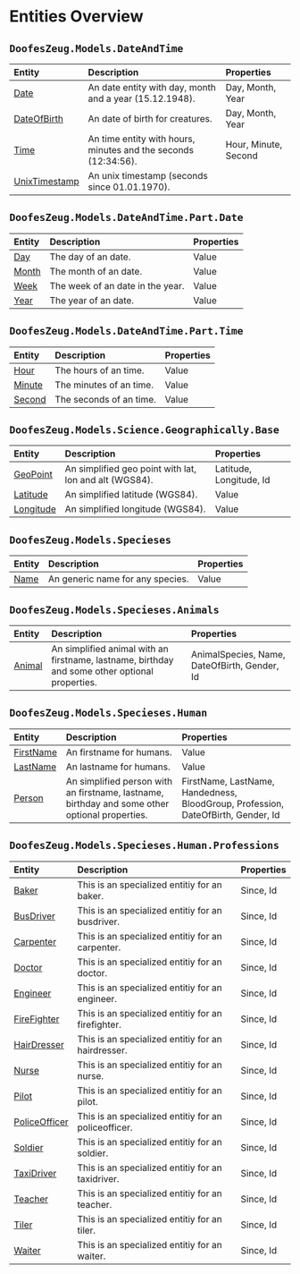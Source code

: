 ﻿# Entities Overview


## `DoofesZeug.Models.DateAndTime`

|Entity|Description|Properties|
|:-----|:----------|:---------|
|[Date](./DoofesZeug.Models.DateAndTime/Date.md)|An date entity with day, month and a year (15.12.1948).|Day, Month, Year|
|[DateOfBirth](./DoofesZeug.Models.DateAndTime/DateOfBirth.md)|An date of birth for creatures.|Day, Month, Year|
|[Time](./DoofesZeug.Models.DateAndTime/Time.md)|An time entity with hours, minutes and the seconds (12:34:56).|Hour, Minute, Second|
|[UnixTimestamp](./DoofesZeug.Models.DateAndTime/UnixTimestamp.md)|An unix timestamp (seconds since 01.01.1970).||


## `DoofesZeug.Models.DateAndTime.Part.Date`

|Entity|Description|Properties|
|:-----|:----------|:---------|
|[Day](./DoofesZeug.Models.DateAndTime.Part.Date/Day.md)|The day of an date.|Value|
|[Month](./DoofesZeug.Models.DateAndTime.Part.Date/Month.md)|The month of an date.|Value|
|[Week](./DoofesZeug.Models.DateAndTime.Part.Date/Week.md)|The week of an date in the year.|Value|
|[Year](./DoofesZeug.Models.DateAndTime.Part.Date/Year.md)|The year of an date.|Value|


## `DoofesZeug.Models.DateAndTime.Part.Time`

|Entity|Description|Properties|
|:-----|:----------|:---------|
|[Hour](./DoofesZeug.Models.DateAndTime.Part.Time/Hour.md)|The hours of an time.|Value|
|[Minute](./DoofesZeug.Models.DateAndTime.Part.Time/Minute.md)|The minutes of an time.|Value|
|[Second](./DoofesZeug.Models.DateAndTime.Part.Time/Second.md)|The seconds of an time.|Value|


## `DoofesZeug.Models.Science.Geographically.Base`

|Entity|Description|Properties|
|:-----|:----------|:---------|
|[GeoPoint](./DoofesZeug.Models.Science.Geographically.Base/GeoPoint.md)|An simplified geo point with lat, lon and alt (WGS84).|Latitude, Longitude, Id|
|[Latitude](./DoofesZeug.Models.Science.Geographically.Base/Latitude.md)|An simplified latitude (WGS84).|Value|
|[Longitude](./DoofesZeug.Models.Science.Geographically.Base/Longitude.md)|An simplified longitude (WGS84).|Value|


## `DoofesZeug.Models.Specieses`

|Entity|Description|Properties|
|:-----|:----------|:---------|
|[Name](./DoofesZeug.Models.Specieses/Name.md)|An generic name for any species.|Value|


## `DoofesZeug.Models.Specieses.Animals`

|Entity|Description|Properties|
|:-----|:----------|:---------|
|[Animal](./DoofesZeug.Models.Specieses.Animals/Animal.md)|An simplified animal with an firstname, lastname, birthday and some other optional properties.|AnimalSpecies, Name, DateOfBirth, Gender, Id|


## `DoofesZeug.Models.Specieses.Human`

|Entity|Description|Properties|
|:-----|:----------|:---------|
|[FirstName](./DoofesZeug.Models.Specieses.Human/FirstName.md)|An firstname for humans.|Value|
|[LastName](./DoofesZeug.Models.Specieses.Human/LastName.md)|An lastname for humans.|Value|
|[Person](./DoofesZeug.Models.Specieses.Human/Person.md)|An simplified person with an firstname, lastname, birthday and some other optional properties.|FirstName, LastName, Handedness, BloodGroup, Profession, DateOfBirth, Gender, Id|


## `DoofesZeug.Models.Specieses.Human.Professions`

|Entity|Description|Properties|
|:-----|:----------|:---------|
|[Baker](./DoofesZeug.Models.Specieses.Human.Professions/Baker.md)|This is an specialized entitiy for an baker.|Since, Id|
|[BusDriver](./DoofesZeug.Models.Specieses.Human.Professions/BusDriver.md)|This is an specialized entitiy for an busdriver.|Since, Id|
|[Carpenter](./DoofesZeug.Models.Specieses.Human.Professions/Carpenter.md)|This is an specialized entitiy for an carpenter.|Since, Id|
|[Doctor](./DoofesZeug.Models.Specieses.Human.Professions/Doctor.md)|This is an specialized entitiy for an doctor.|Since, Id|
|[Engineer](./DoofesZeug.Models.Specieses.Human.Professions/Engineer.md)|This is an specialized entitiy for an engineer.|Since, Id|
|[FireFighter](./DoofesZeug.Models.Specieses.Human.Professions/FireFighter.md)|This is an specialized entitiy for an firefighter.|Since, Id|
|[HairDresser](./DoofesZeug.Models.Specieses.Human.Professions/HairDresser.md)|This is an specialized entitiy for an hairdresser.|Since, Id|
|[Nurse](./DoofesZeug.Models.Specieses.Human.Professions/Nurse.md)|This is an specialized entitiy for an nurse.|Since, Id|
|[Pilot](./DoofesZeug.Models.Specieses.Human.Professions/Pilot.md)|This is an specialized entitiy for an pilot.|Since, Id|
|[PoliceOfficer](./DoofesZeug.Models.Specieses.Human.Professions/PoliceOfficer.md)|This is an specialized entitiy for an policeofficer.|Since, Id|
|[Soldier](./DoofesZeug.Models.Specieses.Human.Professions/Soldier.md)|This is an specialized entitiy for an soldier.|Since, Id|
|[TaxiDriver](./DoofesZeug.Models.Specieses.Human.Professions/TaxiDriver.md)|This is an specialized entitiy for an taxidriver.|Since, Id|
|[Teacher](./DoofesZeug.Models.Specieses.Human.Professions/Teacher.md)|This is an specialized entitiy for an teacher.|Since, Id|
|[Tiler](./DoofesZeug.Models.Specieses.Human.Professions/Tiler.md)|This is an specialized entitiy for an tiler.|Since, Id|
|[Waiter](./DoofesZeug.Models.Specieses.Human.Professions/Waiter.md)|This is an specialized entitiy for an waiter.|Since, Id|
